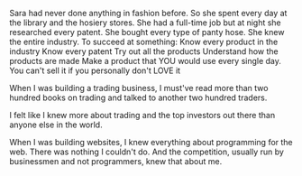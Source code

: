 
Sara had never done anything in fashion before. So she spent every day
at the library and the hosiery stores. She had a full-time job but at
night she researched every patent. She bought every type of panty hose.
She knew the entire industry. To succeed at something: Know every
product in the industry Know every patent Try out all the products
Understand how the products are made Make a product that YOU would use
every single day. You can't sell it if you personally don't LOVE it

When I was building a trading business, I must've read more than two
hundred books on trading and talked to another two hundred traders.

I felt like I knew more about trading and the top investors out there
than anyone else in the world.

When I was building websites, I knew everything about programming for
the web. There was nothing I couldn't do. And the competition, usually
run by businessmen and not programmers, knew that about me.
